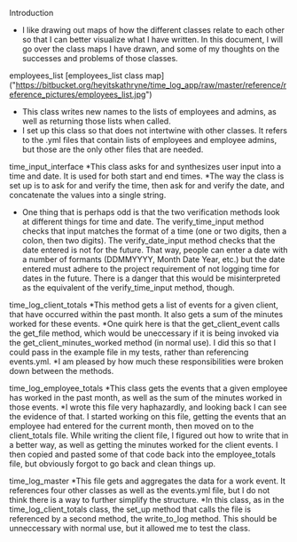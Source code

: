 Introduction
* I like drawing out maps of how the different classes relate to each other so that I can better visualize what I have written. In this document, I will go over the class maps I have drawn, and some of my thoughts on the successes and problems of those classes.

employees_list
[employees_list class map] ("https://bitbucket.org/heyitskathryne/time_log_app/raw/master/reference/reference_pictures/employees_list.jpg")
* This class writes new names to the lists of employees and admins, as well as returning those lists when called.
* I set up this class so that does not intertwine with other classes. It refers to the .yml files that contain lists of employees and employee admins, but those are the only other files that are needed.

time_input_interface
*This class asks for and synthesizes user input into a time and date. It is used for both start and end times.
*The way the class is set up is to ask for and verify the time, then ask for and verify the date, and concatenate the values into a single string.
* One thing that is perhaps odd is that the two verification methods look at different things for time and date. The verify_time_input method checks that input matches the format of a time (one or two digits, then a colon, then two digits). The verify_date_input method checks that the date entered is not for the future. That way, people can enter a date with a number of formants (DDMMYYYY, Month Date Year, etc.) but the date entered must adhere to the project requirement of not logging time for dates in the future. There is a danger that this would be misinterpreted as the equivalent of the verify_time_input method, though.

time_log_client_totals
*This method gets a list of events for a given client, that have occurred within the past month. It also gets a sum of the minutes worked for these events.
*One quirk here is that the get_client_event calls the get_file method, which would be uneccessary if it is being invoked via the get_client_minutes_worked method (in normal use). I did this so that I could pass in the example file in my tests, rather than referencing events.yml.
*I am pleased by how much these responsibilities were broken down between the methods.

time_log_employee_totals
*This class gets the events that a given employee has worked in the past month, as well as the sum of the minutes worked in those events.
*I wrote this file very haphazardly, and looking back I can see the evidence of that. I started working on this file, getting the events that an employee had entered for the current month, then moved on to the client_totals file. While writing the client file, I figured out how to write that in a better way, as well as getting the minutes worked for the client events. I then copied and pasted some of that code back into the employee_totals file, but obviously forgot to go back and clean things up.

time_log_master
*This file gets and aggregates the data for a work event. It references four other classes as well as the events.yml file, but I do not think there is a way to further simplify the structure.
*In this class, as in the time_log_client_totals class, the set_up method that calls the file is referenced by a second method, the write_to_log method. This should be unneccessary with normal use, but it allowed me to test the class.





